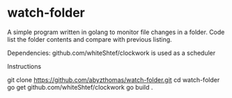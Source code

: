 # watch-folder
A simple program written in golang to monitor file changes in a folder.  Code list the folder contents and compare with previous listing.

Dependencies:
github.com/whiteShtef/clockwork is used as a scheduler

Instructions

git clone https://github.com/abyzthomas/watch-folder.git
cd watch-folder
go get github.com/whiteShtef/clockwork
go build .


